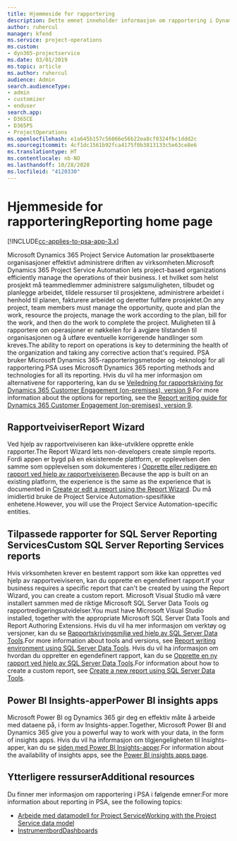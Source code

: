 ```yaml
---
title: Hjemmeside for rapportering
description: Dette emnet inneholder informasjon om rapportering i Dynamics 365 Project Service Automation.
author: ruhercul
manager: kfend
ms.service: project-operations
ms.custom:
- dyn365-projectservice
ms.date: 03/01/2019
ms.topic: article
ms.author: ruhercul
audience: Admin
search.audienceType:
- admin
- customizer
- enduser
search.app:
- D365CE
- D365PS
- ProjectOperations
ms.openlocfilehash: e1a645b157c56066e56b22ea8cf0324fbc1ddd2c
ms.sourcegitcommit: 4cf1dc1561b92fca4175f0b3813133c5e63ce8e6
ms.translationtype: HT
ms.contentlocale: nb-NO
ms.lasthandoff: 10/28/2020
ms.locfileid: "4120330"
---
```

# <a name="reporting-home-page"></a><span data-ttu-id="3750b-103">Hjemmeside for rapportering</span><span class="sxs-lookup"><span data-stu-id="3750b-103">Reporting home page</span></span>

[!INCLUDE[cc-applies-to-psa-app-3.x](../includes/cc-applies-to-psa-app-3x.md)]

<span data-ttu-id="3750b-104">Microsoft Dynamics 365 Project Service Automation lar prosektbaserte organisasjoner effektivt administrere driften av virksomheten.</span><span class="sxs-lookup"><span data-stu-id="3750b-104">Microsoft Dynamics 365 Project Service Automation lets project-based organizations efficiently manage the operations of their business.</span></span> <span data-ttu-id="3750b-105">I et hvilket som helst prosjekt må teammedlemmer administrere salgsmuligheten, tilbudet og planlegge arbeidet, tildele ressurser til prosjektene, administrere arbeidet i henhold til planen, fakturere arbeidet og deretter fullføre prosjektet.</span><span class="sxs-lookup"><span data-stu-id="3750b-105">On any project, team members must manage the opportunity, quote and plan the work, resource the projects, manage the work according to the plan, bill for the work, and then do the work to complete the project.</span></span> <span data-ttu-id="3750b-106">Muligheten til å rapportere om operasjoner er nøkkelen for å avgjøre tilstanden til organisasjonen og å utføre eventuelle korrigerende handlinger som kreves.</span><span class="sxs-lookup"><span data-stu-id="3750b-106">The ability to report on operations is key to determining the health of the organization and taking any corrective action that's required.</span></span> <span data-ttu-id="3750b-107">PSA bruker Microsoft Dynamics 365-rapporteringsmetoder og -teknologi for all rapportering.</span><span class="sxs-lookup"><span data-stu-id="3750b-107">PSA uses Microsoft Dynamics 365 reporting methods and technologies for all its reporting.</span></span> <span data-ttu-id="3750b-108">Hvis du vil ha mer informasjon om alternativene for rapportering, kan du se [Veiledning for rapportskriving for Dynamics 365 Customer Engagement (on-premises), versjon 9](https://docs.microsoft.com/dynamics365/customerengagement/on-premises/analytics/reporting-analytics-with-dynamics-365).</span><span class="sxs-lookup"><span data-stu-id="3750b-108">For more information about the options for reporting, see the [Report writing guide for Dynamics 365 Customer Engagement (on-premises), version 9](https://docs.microsoft.com/dynamics365/customerengagement/on-premises/analytics/reporting-analytics-with-dynamics-365).</span></span>

## <a name="report-wizard"></a><span data-ttu-id="3750b-109">Rapportveiviser</span><span class="sxs-lookup"><span data-stu-id="3750b-109">Report Wizard</span></span>

<span data-ttu-id="3750b-110">Ved hjelp av rapportveiviseren kan ikke-utviklere opprette enkle rapporter.</span><span class="sxs-lookup"><span data-stu-id="3750b-110">The Report Wizard lets non-developers create simple reports.</span></span> <span data-ttu-id="3750b-111">Fordi appen er bygd på en eksisterende plattform, er opplevelsen den samme som opplevelsen som dokumenteres i [Opprette eller redigere en rapport ved hjelp av rapportveiviseren](https://docs.microsoft.com/dynamics365/customerengagement/on-premises/basics/create-edit-copy-report-wizard).</span><span class="sxs-lookup"><span data-stu-id="3750b-111">Because the app is built on an existing platform, the experience is the same as the experience that is documented in [Create or edit a report using the Report Wizard](https://docs.microsoft.com/dynamics365/customerengagement/on-premises/basics/create-edit-copy-report-wizard).</span></span> <span data-ttu-id="3750b-112">Du må imidlertid bruke de Project Service Automation-spesifikke enhetene.</span><span class="sxs-lookup"><span data-stu-id="3750b-112">However, you will use the Project Service Automation-specific entities.</span></span>

## <a name="custom-sql-server-reporting-services-reports"></a><span data-ttu-id="3750b-113">Tilpassede rapporter for SQL Server Reporting Services</span><span class="sxs-lookup"><span data-stu-id="3750b-113">Custom SQL Server Reporting Services reports</span></span>

<span data-ttu-id="3750b-114">Hvis virksomheten krever en bestemt rapport som ikke kan opprettes ved hjelp av rapportveiviseren, kan du opprette en egendefinert rapport.</span><span class="sxs-lookup"><span data-stu-id="3750b-114">If your business requires a specific report that can't be created by using the Report Wizard, you can create a custom report.</span></span> <span data-ttu-id="3750b-115">Microsoft Visual Studio må være installert sammen med de riktige Microsoft SQL Server Data Tools og rapportredigeringsutvidelser.</span><span class="sxs-lookup"><span data-stu-id="3750b-115">You must have Microsoft Visual Studio installed, together with the appropriate Microsoft SQL Server Data Tools and Report Authoring Extensions.</span></span> <span data-ttu-id="3750b-116">Hvis du vil ha mer informasjon om verktøy og versjoner, kan du se [Rapportskrivingsmiljø ved hjelp av SQL Server Data Tools](https://docs.microsoft.com/dynamics365/customerengagement/on-premises/analytics/report-writing-environment-using-sql-server-data-tools).</span><span class="sxs-lookup"><span data-stu-id="3750b-116">For more information about tools and versions, see [Report writing environment using SQL Server Data Tools](https://docs.microsoft.com/dynamics365/customerengagement/on-premises/analytics/report-writing-environment-using-sql-server-data-tools).</span></span> <span data-ttu-id="3750b-117">Hvis du vil ha informasjon om hvordan du oppretter en egendefinert rapport, kan du se [Opprette en ny rapport ved hjelp av SQL Server Data Tools](https://docs.microsoft.com/dynamics365/customerengagement/on-premises/analytics/create-a-new-report-using-sql-server-data-tools).</span><span class="sxs-lookup"><span data-stu-id="3750b-117">For information about how to create a custom report, see [Create a new report using SQL Server Data Tools](https://docs.microsoft.com/dynamics365/customerengagement/on-premises/analytics/create-a-new-report-using-sql-server-data-tools).</span></span>

## <a name="power-bi-insights-apps"></a><span data-ttu-id="3750b-118">Power BI Insights-apper</span><span class="sxs-lookup"><span data-stu-id="3750b-118">Power BI insights apps</span></span>

<span data-ttu-id="3750b-119">Microsoft Power BI og Dynamics 365 gir deg en effektiv måte å arbeide med dataene på, i form av Insights-apper.</span><span class="sxs-lookup"><span data-stu-id="3750b-119">Together, Microsoft Power BI and Dynamics 365 give you a powerful way to work with your data, in the form of insights apps.</span></span> <span data-ttu-id="3750b-120">Hvis du vil ha informasjon om tilgjengeligheten til Insights-apper, kan du se [siden med Power BI Insights-apper](https://powerbi.microsoft.com/power-bi-insights-apps/).</span><span class="sxs-lookup"><span data-stu-id="3750b-120">For information about the availability of insights apps, see the [Power BI insights apps page](https://powerbi.microsoft.com/power-bi-insights-apps/).</span></span>


## <a name="additional-resources"></a><span data-ttu-id="3750b-121">Ytterligere ressurser</span><span class="sxs-lookup"><span data-stu-id="3750b-121">Additional resources</span></span>
<span data-ttu-id="3750b-122">Du finner mer informasjon om rapportering i PSA i følgende emner:</span><span class="sxs-lookup"><span data-stu-id="3750b-122">For more information about reporting in PSA, see the following topics:</span></span>

- [<span data-ttu-id="3750b-123">Arbeide med datamodell for Project Service</span><span class="sxs-lookup"><span data-stu-id="3750b-123">Working with the Project Service data model</span></span>](reports-working-project-service-data-model.md)
- [<span data-ttu-id="3750b-124">Instrumentbord</span><span class="sxs-lookup"><span data-stu-id="3750b-124">Dashboards</span></span>](reports-dashboards.md)

